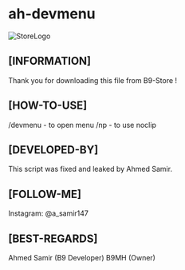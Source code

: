 # ah-devmenu
![StoreLogo](https://cdn.discordapp.com/attachments/976580916719812641/1238803408241299476/ticket.png?ex=66409d14&is=663f4b94&hm=5ff6d32c367ee9626acce1a47f7492bcbee6ee496152b6674731acb75b3b4498&)

## [INFORMATION]
Thank you for downloading this file from B9-Store ! 

## [HOW-TO-USE]
/devmenu - to open menu
/np - to use noclip

## [DEVELOPED-BY]
This script was fixed and leaked by Ahmed Samir. 

## [FOLLOW-ME]
Instagram: @a_samir147

## [BEST-REGARDS]
Ahmed Samir (B9 Developer)
B9MH (Owner)
